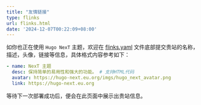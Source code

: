 ```yaml
---
title: "友情链接"
type: flinks
url: flinks.html
date: '2024-12-07T00:22:09+08:00'
---
```


如你也正在使用 `Hugo NexT` 主题，欢迎在 [flinks.yaml](https://github.com/hugo-next/hugo-next-docs/blob/develop/data/flinks.yaml) 文件底部提交贵站的名称，描述，头像，链接等信息，具体格式内容参考如下：

```yaml
- name: NexT 主题
  desc: 保持简单的易用性和强大的功能。 # 支持HTML代码
  avatar: https://hugo-next.eu.org/imgs/hugo_next_avatar.png
  link: https://hugo-next.eu.org
```

等待下一次部署成功后，便会在此页面中展示出贵站信息。
<!--stackedit_data:
eyJoaXN0b3J5IjpbOTc2Nzc1MDgzLDE0NDAyODczODcsLTE0ND
c1NDQ4MTRdfQ==
-->
